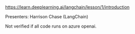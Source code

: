 https://learn.deeplearning.ai/langchain/lesson/1/introduction

Presenters: Harrison Chase (LangChain)

Not verified if all code runs on azure openai.